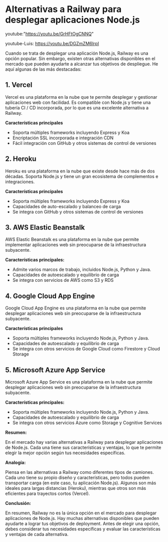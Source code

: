 # Alternativas a Railway para desplegar aplicaciones Node.js

youtube:"<https://youtu.be/GrHFtOgCNNQ>"

youtube-Luis: <https://youtu.be/DGZmZM6lrpI>

Cuando se trata de desplegar una aplicación Node.js, Railway es una opción popular. Sin embargo, existen otras alternativas disponibles en el mercado que pueden ayudarte a alcanzar tus objetivos de despliegue. He aquí algunas de las más destacadas:

## 1. Vercel

Vercel es una plataforma en la nube que te permite desplegar y gestionar aplicaciones web con facilidad. Es compatible con Node.js y tiene una tubería CI / CD incorporada, por lo que es una excelente alternativa a Railway.

**Características principales**

* Soporta múltiples frameworks incluyendo Express y Koa
* Encriptación SSL incorporada e integración CDN
* Fácil integración con GitHub y otros sistemas de control de versiones

## 2. Heroku

Heroku es una plataforma en la nube que existe desde hace más de dos décadas. Soporta Node.js y tiene un gran ecosistema de complementos e integraciones.

**Características principales**

* Soporta múltiples frameworks incluyendo Express y Koa
* Capacidades de auto-escalado y balanceo de carga
* Se integra con GitHub y otros sistemas de control de versiones

## 3. AWS Elastic Beanstalk

AWS Elastic Beanstalk es una plataforma en la nube que permite implementar aplicaciones web sin preocuparse de la infraestructura subyacente.

**Características principales:**

* Admite varios marcos de trabajo, incluidos Node.js, Python y Java.
* Capacidades de autoescalado y equilibrio de carga
* Se integra con servicios de AWS como S3 y RDS

## 4. Google Cloud App Engine

Google Cloud App Engine es una plataforma en la nube que permite desplegar aplicaciones web sin preocuparse de la infraestructura subyacente.

**Características principales**

* Soporta múltiples frameworks incluyendo Node.js, Python y Java.
* Capacidades de autoescalado y equilibrio de carga
* Se integra con otros servicios de Google Cloud como Firestore y Cloud Storage

## 5. Microsoft Azure App Service

Microsoft Azure App Service es una plataforma en la nube que permite desplegar aplicaciones web sin preocuparse de la infraestructura subyacente.

**Características principales:**

* Soporta múltiples frameworks incluyendo Node.js, Python y Java.
* Capacidades de autoescalado y equilibrio de carga
* Se integra con otros servicios Azure como Storage y Cognitive Services

**Resumen:**

En el mercado hay varias alternativas a Railway para desplegar aplicaciones de Node.js. Cada una tiene sus características y ventajas, lo que te permite elegir la mejor opción según tus necesidades específicas.

**Analogía:**

Piensa en las alternativas a Railway como diferentes tipos de camiones. Cada uno tiene su propio diseño y características, pero todos pueden transportar carga (en este caso, tu aplicación Node.js). Algunos son más ideales para largas distancias (Heroku), mientras que otros son más eficientes para trayectos cortos (Vercel).

**Conclusión:**

En resumen, Railway no es la única opción en el mercado para desplegar aplicaciones de Node.js. Hay muchas alternativas disponibles que pueden ayudarte a lograr tus objetivos de deployment. Antes de elegir una opción, debes considerar tus necesidades específicas y evaluar las características y ventajas de cada
alternativa.
